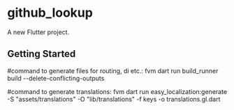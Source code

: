 # github_lookup

A new Flutter project.

## Getting Started

#command to generate files for routing, di etc.:
fvm dart run build_runner build --delete-conflicting-outputs

#command to generate translations:
fvm dart run easy_localization:generate -S "assets/translations" -O "lib/translations" -f keys -o translations.gl.dart


